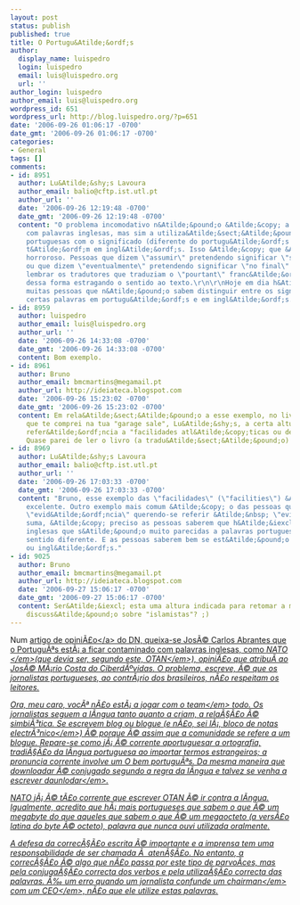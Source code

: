 ```yaml
---
layout: post
status: publish
published: true
title: O Portugu&Atilde;&ordf;s
author:
  display_name: luispedro
  login: luispedro
  email: luis@luispedro.org
  url: ''
author_login: luispedro
author_email: luis@luispedro.org
wordpress_id: 651
wordpress_url: http://blog.luispedro.org/?p=651
date: '2006-09-26 01:06:17 -0700'
date_gmt: '2006-09-26 01:06:17 -0700'
categories:
- General
tags: []
comments:
- id: 8951
  author: Lu&Atilde;&shy;s Lavoura
  author_email: balio@cftp.ist.utl.pt
  author_url: ''
  date: '2006-09-26 12:19:48 -0700'
  date_gmt: '2006-09-26 12:19:48 -0700'
  content: "O problema incomodativo n&Atilde;&pound;o &Atilde;&copy; a contamina&Atilde;&sect;&Atilde;&pound;o
    com palavras inglesas, mas sim a utiliza&Atilde;&sect;&Atilde;&pound;o de palavras
    portuguesas com o significado (diferente do portugu&Atilde;&ordf;s - que elas
    t&Atilde;&ordf;m em ingl&Atilde;&ordf;s. Isso &Atilde;&copy; que &Atilde;&copy;
    horroroso. Pessoas que dizem \"assumir\" pretendendo significar \"sup&Atilde;&acute;r\"
    ou que dizem \"eventualmente\" pretendendo significar \"no final\".\r\n\r\nFaz
    lembrar os tradutores que traduziam o \"pourtant\" franc&Atilde;&ordf;s por \"portanto\",
    dessa forma estragando o sentido ao texto.\r\n\r\nHoje em dia h&Atilde;&iexcl;
    muitas pessoas que n&Atilde;&pound;o sabem distinguir entre os significados de
    certas palavras em portugu&Atilde;&ordf;s e em ingl&Atilde;&ordf;s."
- id: 8959
  author: luispedro
  author_email: luis@luispedro.org
  author_url: ''
  date: '2006-09-26 14:33:08 -0700'
  date_gmt: '2006-09-26 14:33:08 -0700'
  content: Bom exemplo.
- id: 8961
  author: Bruno
  author_email: bmcmartins@megamail.pt
  author_url: http://ideiateca.blogspot.com
  date: '2006-09-26 15:23:02 -0700'
  date_gmt: '2006-09-26 15:23:02 -0700'
  content: Em rela&Atilde;&sect;&Atilde;&pound;o a esse exemplo, no livro do Zakaria
    que te comprei na tua "garage sale", Lu&Atilde;&shy;s, a certa altura fazia-se
    refer&Atilde;&ordf;ncia a "facilidades atl&Atilde;&copy;ticas ou desportivas"...
    Quase parei de ler o livro (a tradu&Atilde;&sect;&Atilde;&pound;o) nessa altura.
- id: 8969
  author: Lu&Atilde;&shy;s Lavoura
  author_email: balio@cftp.ist.utl.pt
  author_url: ''
  date: '2006-09-26 17:03:33 -0700'
  date_gmt: '2006-09-26 17:03:33 -0700'
  content: "Bruno, esse exemplo das \"facilidades\" (\"facilities\") &Atilde;&copy;
    excelente. Outro exemplo mais comum &Atilde;&copy; o das pessoas que falam da
    \"evid&Atilde;&ordf;ncia\" querendo-se referir &Atilde;&nbsp; \"evidence\".\r\n\r\nEm
    suma, &Atilde;&copy; preciso as pessoas saberem que h&Atilde;&iexcl; muitas palavras
    inglesas que s&Atilde;&pound;o muito parecidas a palavras portuguesas, mas t&Atilde;&ordf;m
    sentido diferente. E as pessoas saberem bem se est&Atilde;&pound;o a falar portugu&Atilde;&ordf;s
    ou ingl&Atilde;&ordf;s."
- id: 9025
  author: Bruno
  author_email: bmcmartins@megamail.pt
  author_url: http://ideiateca.blogspot.com
  date: '2006-09-27 15:06:17 -0700'
  date_gmt: '2006-09-27 15:06:17 -0700'
  content: Ser&Atilde;&iexcl; esta uma altura indicada para retomar a m&Atilde;&shy;tica
    discuss&Atilde;&pound;o sobre "islamistas"? ;)
---
```

<p>Num <a href="http:&#47;&#47;dn.sapo.pt&#47;2006&#47;09&#47;25&#47;opiniao&#47;socorro_sera_help.html">artigo de opini&Atilde;&pound;o<&#47;a> do DN, queixa-se Jos&Atilde;&copy; Carlos Abrantes que o Portugu&Atilde;&ordf;s est&Atilde;&iexcl; a ficar contaminado com palavras inglesas, como <em>NATO <&#47;em>(que devia ser, segundo este, <em>OTAN<&#47;em>), opini&Atilde;&pound;o que atribu&Atilde;&shy; ao Jos&Atilde;&copy; M&Atilde;&iexcl;rio Costa do Ciberd&Atilde;&ordm;vidas. O problema, escreve, &Atilde;&copy; que os jornalistas portugueses, ao contr&Atilde;&iexcl;rio dos brasileiros, n&Atilde;&pound;o respeitam os leitores.</p>
<p>Ora, meu caro, voc&Atilde;&ordf; n&Atilde;&pound;o est&Atilde;&iexcl; a jogar com o <em>team<&#47;em> todo. Os jornalistas seguem a l&Atilde;&shy;ngua tanto quanto a criam, a rela&Atilde;&sect;&Atilde;&pound;o &Atilde;&copy; simbi&Atilde;&sup3;tica. Se escrevem blog ou blogue (e n&Atilde;&pound;o, sei l&Atilde;&iexcl;, <em>bloco de notas electr&Atilde;&sup3;nico<&#47;em>) &Atilde;&copy; porque &Atilde;&copy; assim que a comunidade se refere a um blogue. Repare-se como j&Atilde;&iexcl; &Atilde;&copy; corrente aportuguesar a ortografia, tradi&Atilde;&sect;&Atilde;&pound;o da l&Atilde;&shy;ngua portuguesa ao importar termos estrangeiros; a pronuncia corrente involve um O bem portugu&Atilde;&ordf;s. Da mesma maneira que downloadar &Atilde;&copy; conjugado segundo a regra da l&Atilde;&shy;ngua e talvez se venha a escrever <em>daunlodar<&#47;em>.</p>
<p>NATO j&Atilde;&iexcl; &Atilde;&copy; t&Atilde;&pound;o corrente que escrever OTAN &Atilde;&copy; ir contra a l&Atilde;&shy;ngua. Igualmente, acredito que h&Atilde;&iexcl; mais portugueses que sabem o que &Atilde;&copy; um megabyte do que aqueles que sabem o que &Atilde;&copy; um megaocteto (a vers&Atilde;&pound;o latina do byte &Atilde;&copy; octeto), palavra que nunca ouvi utilizada oralmente.</p>
<p>A defesa da correc&Atilde;&sect;&Atilde;&pound;o escrita &Atilde;&copy; importante e a imprensa tem uma responsabilidade de ser chamada &Atilde;&nbsp; aten&Atilde;&sect;&Atilde;&pound;o. No entanto, a correc&Atilde;&sect;&Atilde;&pound;o &Atilde;&copy; algo que n&Atilde;&pound;o passa por este tipo de parvo&Atilde;&shy;ces, mas pela conjuga&Atilde;&sect;&Atilde;&pound;o correcta dos verbos e pela utiliza&Atilde;&sect;&Atilde;&pound;o correcta das palavras. &Atilde;&permil; um erro quando um jornalista confunde um <em>chairman<&#47;em> com um <em>CEO<&#47;em>, n&Atilde;&pound;o que ele utilize estas palavras.</p>
